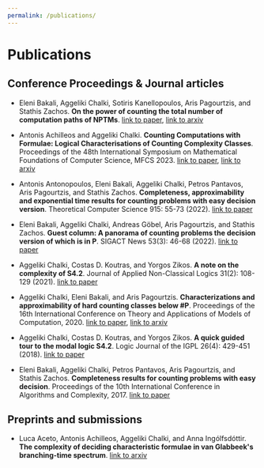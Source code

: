 ```yaml
---
permalink: /publications/
---
```


<h1> Publications </h1>

<h2> Conference Proceedings & Journal articles </h2>

- Eleni Bakali, Aggeliki Chalki, Sotiris Kanellopoulos, Aris Pagourtzis, and Stathis Zachos. **On the power of counting the total number of computation paths of NPTMs**. <A href="https://link.springer.com/chapter/10.1007/978-981-97-2340-9_18">link to paper</A>, <A href="https://arxiv.org/abs/2306.11614">link to arxiv</A>

- Antonis Achilleos and Aggeliki Chalki. **Counting Computations with Formulae: Logical Characterisations of Counting Complexity Classes**. Proceedings of the 48th International Symposium on Mathematical Foundations of Computer Science, MFCS 2023. <A href="https://drops.dagstuhl.de/opus/volltexte/2023/18541/pdf/LIPIcs-MFCS-2023-7.pdf">link to paper</A>, <A href="https://arxiv.org/abs/2304.10334">link to arxiv</A>

- Antonis Antonopoulos, Eleni Bakali, Aggeliki Chalki, Petros Pantavos, Aris Pagourtzis, and Stathis Zachos. **Completeness, approximability and exponential time results for counting problems with easy decision version**. Theoretical Computer Science 915: 55-73 (2022). <A href="https://www.sciencedirect.com/science/article/pii/S0304397522001256?via%3Dihub">link to paper</A>

-	Eleni Bakali, Aggeliki Chalki, Andreas Göbel, Aris Pagourtzis, and Stathis Zachos. **Guest column: A panorama of counting problems the decision version of which is in P**. SIGACT News 53(3): 46-68 (2022). <A href="https://dl.acm.org/doi/10.1145/3561064.3561072">link to paper</A>

- Aggeliki Chalki, Costas D. Koutras, and Yorgos Zikos. **A note on the complexity of S4.2**. Journal of Applied Non-Classical Logics 31(2): 108-129 (2021). <A href="https://www.tandfonline.com/doi/abs/10.1080/11663081.2021.1901560?journalCode=tncl20">link to paper</A>

- Aggeliki Chalki, Eleni Bakali, and Aris Pagourtzis. **Characterizations and approximability of hard counting classes below #P**. Proceedings of the 16th International
Conference on Theory and Applications of Models of Computation, 2020. <A href="https://link.springer.com/chapter/10.1007/978-3-030-59267-7_22#main-content">link to paper</A>, <A href="https://arxiv.org/abs/2003.02524">link to arxiv</A>

- Aggeliki Chalki, Costas D. Koutras, and Yorgos Zikos. **A quick guided tour to the modal logic S4.2**. Logic Journal of the IGPL 26(4): 429-451 (2018). <A href="https://academic.oup.com/jigpal/article-abstract/26/4/429/4965773?redirectedFrom=fulltext&login=false">link to paper</A>

- Eleni Bakali, Aggeliki Chalki, Petros Pantavos, Aris Pagourtzis, and Stathis Zachos. **Completeness results for counting problems with easy decision**. Proceedings of the  10th International Conference in Algorithms and Complexity, 2017. <A href="https://link.springer.com/chapter/10.1007/978-3-319-57586-5_6">link to paper</A>


<h2> Preprints and submissions </h2>

- Luca Aceto, Antonis Achilleos, Aggeliki Chalki, and Anna Ingólfsdóttir. **The complexity of deciding characteristic formulae in van Glabbeek's branching-time spectrum**.  <A href="https://arxiv.org/abs/2405.13697">link to arxiv</A>




